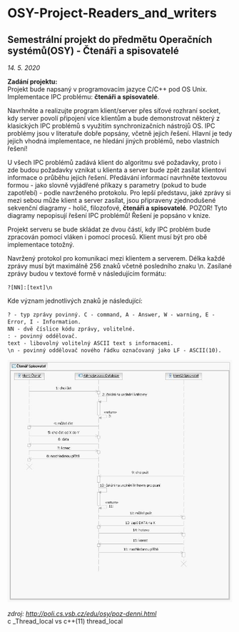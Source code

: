 # OSY-Project-Readers_and_writers
## Semestrální projekt do předmětu Operačních systémů(OSY) - Čtenáři a spisovatelé  
*14. 5. 2020*  

**Zadání projektu:**  
Projekt bude napsaný v programovacím jazyce C/C++ pod OS Unix.  
Implementace IPC problému: **čtenáři a spisovatelé**.  
  
Navrhněte a realizujte program klient/server přes síťové rozhraní socket, kdy server povolí připojení více klientům a bude demonstrovat některý z klasických IPC problémů s využitím synchronizačních nástrojů OS. IPC problémy jsou v literatuře dobře popsány, včetně jejich řešení. Hlavní je tedy jejich vhodná implementace, ne hledání jiných problémů, nebo vlastních řešení!  
  
U všech IPC problémů zadává klient do algoritmu své požadavky, proto i zde budou požadavky vznikat u klienta a server bude zpět zasílat klientovi informace o průběhu jejich řešení. Předávání informací navrhněte textovou formou - jako slovně vyjádřené příkazy s parametry (pokud to bude zapotřebí) - podle navrženého protokolu. Pro lepší představu, jaké zprávy si mezi sebou může klient a server zasílat, jsou připraveny zjednodušené sekvenční diagramy - holič, filozofové, **čtenáři a spisovatelé**. POZOR! Tyto diagramy nepopisují řešení IPC problémů! Řešení je popsáno v knize.  
  
Projekt serveru se bude skládat ze dvou částí, kdy IPC problém bude zpracován pomocí vláken i pomocí procesů. Klient musí být pro obě implementace totožný.  
  
Navržený protokol pro komunikaci mezi klientem a serverem. Délka každé zprávy musí být maximálně 256 znaků včetně posledního znaku \n. Zasílané zprávy budou v textové formě v následujícím formátu:  

    ?[NN]:[text]\n  
    
Kde význam jednotlivých znaků je následující:

    ? - typ zprávy povinný. C - command, A - Answer, W - warning, E - Error, I - Information.
    NN - dvě číslice kódu zprávy, volitelné.
    : - povinný oddělovač.
    text - libovolný volitelný ASCII text s informacemi.
    \n - povinný oddělovač nového řádku označovaný jako LF - ASCII(10).  
      
![GitHub Logo](/cten-spis.jpg)

*zdroj: http://poli.cs.vsb.cz/edu/osy/poz-denni.html*  
c _Thread_local vs c++(11) thread_local
